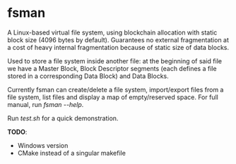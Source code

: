 # fsman
A Linux-based virtual file system, using blockchain allocation with static block size (4096 bytes by default). Guarantees no external fragmentation at a cost of heavy internal fragmentation because of static size of data blocks.

Used to store a file system inside another file: at the beginning of said file we have a Master Block, Block Descriptor segments (each defines a file stored in a corresponding Data Block) and Data Blocks.

Currently fsman can create/delete a file system, import/export files from a file system, list files and display a map of empty/reserved space. For full manual, run *fsman --help*.

Run *test.sh* for a quick demonstration.

**TODO**: 

- Windows version
- CMake instead of a singular makefile
